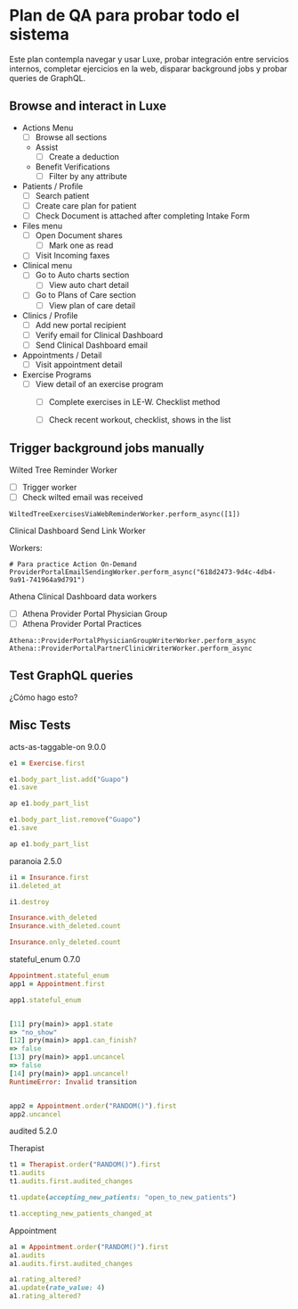 # Plan de QA para probar todo el sistema

Este plan contempla navegar y usar Luxe, probar integración entre servicios internos, completar ejercicios en la web, disparar background jobs y probar queries de GraphQL.

## Browse and interact in Luxe

- Actions Menu
	- [ ] Browse all sections
	- Assist
		- [ ] Create a deduction
	- Benefit Verifications
		-  [ ]  Filter by any attribute
- Patients / Profile
	- [ ] Search patient
	- [ ] Create care plan for patient
	- [ ] Check Document is attached after completing Intake Form
- Files menu
	- [ ] Open Document shares
		- [ ] Mark one as read
	- [ ] Visit Incoming faxes
- Clinical menu
	- [ ] Go to Auto charts section
		- [ ] View auto chart detail
	- [ ] Go to Plans of Care section
		- [ ] View plan of care detail
- Clinics / Profile
	- [ ] Add new portal recipient
	- [ ] Verify email for Clinical Dashboard
	- [ ] Send Clinical Dashboard email
- Appointments / Detail
	- [ ] Visit appointment detail
- Exercise Programs
	- [ ] View detail of an exercise program
		- [ ] Complete exercises in LE-W. Checklist method
		- [ ] Check recent workout, checklist, shows in the list


## Trigger background jobs manually

Wilted Tree Reminder Worker
- [ ] Trigger worker
- [ ] Check wilted email was received

```
WiltedTreeExercisesViaWebReminderWorker.perform_async([1])
```

Clinical Dashboard Send Link Worker

Workers:
```
# Para practice Action On-Demand
ProviderPortalEmailSendingWorker.perform_async("618d2473-9d4c-4db4-9a91-741964a9d791")
```


Athena Clinical Dashboard data workers
- [ ] Athena Provider Portal Physician Group
- [ ] Athena Provider Portal Practices

```
Athena::ProviderPortalPhysicianGroupWriterWorker.perform_async
Athena::ProviderPortalPartnerClinicWriterWorker.perform_async
```

## Test GraphQL queries

¿Cómo hago esto?



## Misc Tests

acts-as-taggable-on 9.0.0

```ruby
e1 = Exercise.first

e1.body_part_list.add("Guapo")
e1.save

ap e1.body_part_list

e1.body_part_list.remove("Guapo")
e1.save

ap e1.body_part_list
```

paranoia 2.5.0

```ruby
i1 = Insurance.first
i1.deleted_at

i1.destroy

Insurance.with_deleted
Insurance.with_deleted.count

Insurance.only_deleted.count
```

stateful_enum 0.7.0

```ruby
Appointment.stateful_enum
app1 = Appointment.first

app1.stateful_enum


[11] pry(main)> app1.state
=> "no_show"
[12] pry(main)> app1.can_finish?
=> false
[13] pry(main)> app1.uncancel
=> false
[14] pry(main)> app1.uncancel!
RuntimeError: Invalid transition


app2 = Appointment.order("RANDOM()").first
app2.uncancel
```

audited 5.2.0

Therapist
```ruby
t1 = Therapist.order("RANDOM()").first
t1.audits
t1.audits.first.audited_changes

t1.update(accepting_new_patients: "open_to_new_patients")

t1.accepting_new_patients_changed_at
```

Appointment
```ruby
a1 = Appointment.order("RANDOM()").first
a1.audits
a1.audits.first.audited_changes

a1.rating_altered?
a1.update(rate_value: 4)
a1.rating_altered?
```